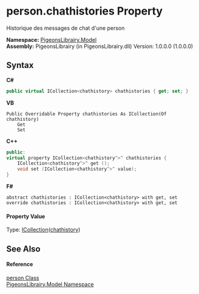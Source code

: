 # person.chathistories Property 
 

Historique des messages de chat d'une person

**Namespace:**&nbsp;<a href="740f9e4a-e251-715e-60bf-e906871d97b4">PigeonsLibrairy.Model</a><br />**Assembly:**&nbsp;PigeonsLibrairy (in PigeonsLibrairy.dll) Version: 1.0.0.0 (1.0.0.0)

## Syntax

**C#**<br />
``` C#
public virtual ICollection<chathistory> chathistories { get; set; }
```

**VB**<br />
``` VB
Public Overridable Property chathistories As ICollection(Of chathistory)
	Get
	Set
```

**C++**<br />
``` C++
public:
virtual property ICollection<chathistory^>^ chathistories {
	ICollection<chathistory^>^ get ();
	void set (ICollection<chathistory^>^ value);
}
```

**F#**<br />
``` F#
abstract chathistories : ICollection<chathistory> with get, set
override chathistories : ICollection<chathistory> with get, set
```


#### Property Value
Type: <a href="http://msdn2.microsoft.com/en-us/library/92t2ye13" target="_blank">ICollection</a>(<a href="f6e3b8f2-5289-041c-bfed-7d1e9141308b">chathistory</a>)

## See Also


#### Reference
<a href="a9ed19a7-a394-5e30-cca4-a3883320ea27">person Class</a><br /><a href="740f9e4a-e251-715e-60bf-e906871d97b4">PigeonsLibrairy.Model Namespace</a><br />